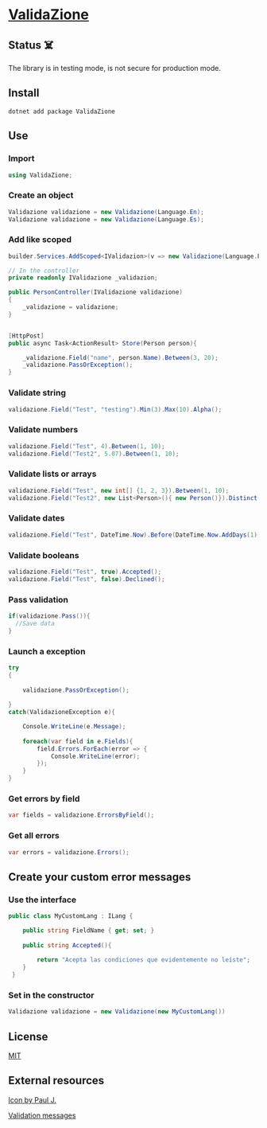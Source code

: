 # [ValidaZione](https://github.com/joc-luis/ValidaZione)

## Status :skull_and_crossbones:
The library is in testing mode, is not secure for production mode.
## Install
```
dotnet add package ValidaZione
```

## Use

### Import
```cs
using ValidaZione;
```

### Create an object
```cs
Validazione validazione = new Validazione(Language.En);
Validazione validazione = new Validazione(Language.Es);
```

### Add like scoped
```csharp
builder.Services.AddScoped<IValidazion>(v => new Validazione(Language.Fr));

// In the controller
private readonly IValidazione _validazion;

public PersonController(IValidazione validazione)
{
    _validazione = validazione;
}


[HttpPost]
public async Task<ActionResult> Store(Person person){

    _validazione.Field("name", person.Name).Between(3, 20);
    _validazione.PassOrException();
}
```

### Validate string
```cs
validazione.Field("Test", "testing").Min(3).Max(10).Alpha();
```

### Validate numbers
```cs
validazione.Field("Test", 4).Between(1, 10);
validazione.Field("Test2", 5.07).Between(1, 10);
```

### Validate lists or arrays
```cs
validazione.Field("Test", new int[] {1, 2, 3}).Between(1, 10);
validazione.Field("Test2", new List<Person>(){ new Person()}).Distinct();
```

### Validate dates
```cs
validazione.Field("Test", DateTime.Now).Before(DateTime.Now.AddDays(1));
```

### Validate booleans
```cs
validazione.Field("Test", true).Accepted();
validazione.Field("Test", false).Declined();
```

### Pass validation
```cs
if(validazione.Pass()){
  //Save data
}
```

### Launch a exception
```cs
try
{
 
    validazione.PassOrException();
    
}
catch(ValidazioneException e){

    Console.WriteLine(e.Message);
    
    foreach(var field in e.Fields){
        field.Errors.ForEach(error => {
            Console.WriteLine(error);
        });
    }
}
```
### Get errors by field
```cs
var fields = validazione.ErrorsByField();
```

### Get all errors
```cs
var errors = validazione.Errors();
```

## Create your custom error messages
### Use the interface
```csharp
public class MyCustomLang : ILang {

    public string FieldName { get; set; }
    
    public string Accepted(){
  
        return "Acepta las condiciones que evidentemente no leíste";
    }
 }
```

### Set in the constructor
```csharp
Validazione validazione = new Validazione(new MyCustomLang())
```


## License
[MIT](https://opensource.org/license/mit/)

## External resources
[Icon by Paul J.](https://www.flaticon.com/free-icons/rules)


[Validation messages](https://github.com/Laravel-Lang/lang)
